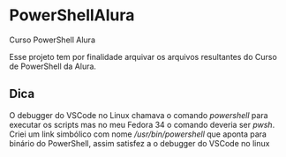# PowerShellAlura
Curso PowerShell Alura

Esse projeto tem por finalidade arquivar os arquivos resultantes do Curso de PowerShell da Alura.

## Dica
O debugger do VSCode no Linux chamava o comando _powershell_ para executar os scripts mas no meu Fedora 34 o comando deveria ser _pwsh_.
Criei um link simbólico com nome _/usr/bin/powershell_ que aponta para binário do PowerShell, assim satisfez a o debugger do VSCode no linux